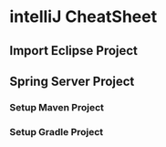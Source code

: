 # intelliJ CheatSheet

## Import Eclipse Project

## Spring Server Project
### Setup Maven Project

### Setup Gradle Project